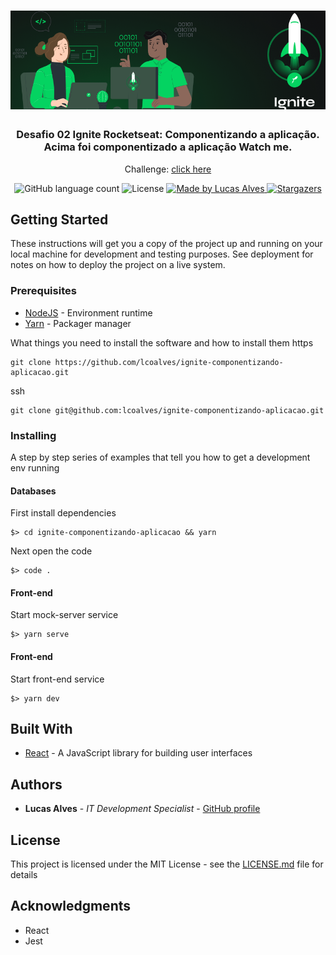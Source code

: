 <h1 align="center">
  <img alt="Desafio 02 Ignite Componentizando a aplicação" title="Desafio 02 Ignite Componentizando a aplicação" src=".github/ignite.png" width="800px" />
</h1>

<h3 align="center">
  Desafio 02 Ignite Rocketseat: Componentizando a aplicação.
  <br>
  Acima foi componentizado a aplicação Watch me.
</h3>

<p align="center">Challenge: <a href="https://www.notion.so/Desafio-02-Componentizando-a-aplica-o-b9f0f025c95b437699d0c3115f55b0f1">click here</a></p>

<p align="center">
  <img alt="GitHub language count" src="https://img.shields.io/github/languages/count/lcoalves/ignite-componentizando-aplicacao?color=%2304D361">

  <img alt="License" src="https://img.shields.io/badge/license-MIT-%2304D361">

  <a href="https://github.com/lcoalves">
    <img alt="Made by Lucas Alves" src="https://img.shields.io/badge/made%20by-Lucas%20Alves-%2304D361">
  </a>

  <a href="https://github.com/lcoalves/ignite-componentizando-aplicacao/stargazers">
    <img alt="Stargazers" src="https://img.shields.io/github/stars/lcoalves/ignite-componentizando-aplicacao?style=social">
  </a>
</p>

## Getting Started

These instructions will get you a copy of the project up and running on your local machine for development and testing purposes. See deployment for notes on how to deploy the project on a live system.

### Prerequisites
- [NodeJS](https://nodejs.org/en/) - Environment runtime
- [Yarn](https://yarnpkg.com/getting-started/install) - Packager manager

What things you need to install the software and how to install them
https
```
git clone https://github.com/lcoalves/ignite-componentizando-aplicacao.git
```
ssh
```
git clone git@github.com:lcoalves/ignite-componentizando-aplicacao.git
```

### Installing

A step by step series of examples that tell you how to get a development env running

#### Databases
First install dependencies
```
$> cd ignite-componentizando-aplicacao && yarn
```
Next open the code
```
$> code .
```

#### Front-end
Start mock-server service
```
$> yarn serve
```

#### Front-end
Start front-end service
```
$> yarn dev
```

## Built With

* [React](https://reactjs.org/docs/getting-started.html) - A JavaScript library for building user interfaces

## Authors

* **Lucas Alves** - *IT Development Specialist* - [GitHub profile](https://github.com/lcoalves)

## License

This project is licensed under the MIT License - see the [LICENSE.md](https://github.com/lcoalves/ignite-componentizando-aplicacao/blob/master/LICENSE) file for details

## Acknowledgments

* React
* Jest